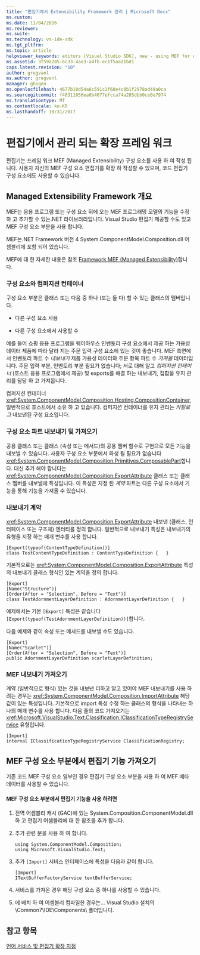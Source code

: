 ```yaml
---
title: "편집기에서 Extensibility Framework 관리 | Microsoft Docs"
ms.custom: 
ms.date: 11/04/2016
ms.reviewer: 
ms.suite: 
ms.technology: vs-ide-sdk
ms.tgt_pltfrm: 
ms.topic: article
helpviewer_keywords: editors [Visual Studio SDK], new - using MEF for extensions
ms.assetid: 3f59a285-6c33-4ae3-a4fb-ec1f5aa21bd1
caps.latest.revision: "10"
author: gregvanl
ms.author: gregvanl
manager: ghogen
ms.openlocfilehash: 4677b10d54a6c591c2f60e4c0b1f2978ad49a0ca
ms.sourcegitcommit: f40311056ea0b4677efcca74a285dbb0ce0e7974
ms.translationtype: MT
ms.contentlocale: ko-KR
ms.lasthandoff: 10/31/2017
---
```

# <a name="managed-extensibility-framework-in-the-editor"></a>편집기에서 관리 되는 확장 프레임 워크
편집기는 프레임 워크 MEF (Managed Extensibility) 구성 요소를 사용 하 여 작성 됩니다. 사용자 자신의 MEF 구성 요소 편집기를 확장 하 작성할 수 있으며, 코드 편집기 구성 요소에도 사용할 수 있습니다.  
  
## <a name="overview-of-the-managed-extensibility-framework"></a>Managed Extensibility Framework 개요  
 MEF는 응용 프로그램 또는 구성 요소 뒤에 오는 MEF 프로그래밍 모델의 기능을 수정 하 고 추가할 수 있는.NET 라이브러리입니다. Visual Studio 편집기 제공할 수도 있고 MEF 구성 요소 부분을 사용 합니다.  
  
 MEF는.NET Framework 버전 4 System.ComponentModel.Composition.dll 어셈블리에 포함 되어 있습니다.  
  
 MEF에 대 한 자세한 내용은 참조 [Framework MEF (Managed Extensibility)](/dotnet/framework/mef/index)합니다.  
  
### <a name="component-parts-and-composition-containers"></a>구성 요소와 컴퍼지션 컨테이너  
 구성 요소 부분은 클래스 또는 다음 중 하나 (또는 둘 다) 할 수 있는 클래스의 멤버입니다.  
  
-   다른 구성 요소 사용  
  
-   다른 구성 요소에서 사용할 수  
  
 예를 들어 쇼핑 응용 프로그램을 웨어하우스 인벤토리 구성 요소에서 제공 하는 가용성 데이터 제품에 따라 달라 지는 주문 입력 구성 요소에 있는 것이 좋습니다. MEF 측면에서 인벤토리 파트 수 *내보내기* 제품 가용성 데이터와 주문 항목 파트 수 *가져올* 데이터입니다. 주문 입력 부분, 인벤토리 부분 필요가 없습니다; 서로 대해 알고 *컴퍼지션 컨테이너* (호스트 응용 프로그램에서 제공) 및 exports를 해결 하는 내보내기, 집합을 유지 관리를 담당 하 고 가져옵니다.  
  
 컴퍼지션 컨테이너 <xref:System.ComponentModel.Composition.Hosting.CompositionContainer>, 일반적으로 호스트에서 소유 하 고 있습니다. 컴퍼지션 컨테이너를 유지 관리는 *카탈로그* 내보낸된 구성 요소입니다.  
  
### <a name="exporting-and-importing-component-parts"></a>구성 요소 파트 내보내기 및 가져오기  
 공용 클래스 또는 클래스 (속성 또는 메서드)의 공용 멤버 함수로 구현으로 모든 기능을 내보낼 수 있습니다. 사용자 구성 요소 부분에서 파생 될 필요가 없습니다 <xref:System.ComponentModel.Composition.Primitives.ComposablePart>합니다. 대신 추가 해야 합니다는 <xref:System.ComponentModel.Composition.ExportAttribute> 클래스 또는 클래스 멤버를 내보낼에 특성입니다. 이 특성은 지정 된 *계약* 파트는 다른 구성 요소에서 기능을 통해 기능을 가져올 수 있습니다.  
  
### <a name="the-export-contract"></a>내보내기 계약  
 <xref:System.ComponentModel.Composition.ExportAttribute> 내보낸 (클래스, 인터페이스 또는 구조체) 엔터티를 정의 합니다. 일반적으로 내보내기 특성은 내보내기의 유형을 지정 하는 매개 변수를 사용 합니다.  
  
```  
[Export(typeof(ContentTypeDefinition))]  
class TestContentTypeDefinition : ContentTypeDefinition {   }  
```  
  
 기본적으로는 <xref:System.ComponentModel.Composition.ExportAttribute> 특성의 내보내기 클래스 형식인 있는 계약을 정의 합니다.  
  
```  
[Export]  
[Name("Structure")]  
[Order(After = "Selection", Before = "Text")]  
class TestAdornmentLayerDefinition : AdornmentLayerDefinition {   }  
```  
  
 예제에서는 기본 `[Export]` 특성은 같습니다 `[Export(typeof(TestAdornmentLayerDefinition))]`합니다.  
  
 다음 예제와 같이 속성 또는 메서드를 내보낼 수도 있습니다.  
  
```  
[Export]  
[Name("Scarlet")]  
[Order(After = "Selection", Before = "Text")]  
public AdornmentLayerDefinition scarletLayerDefinition;  
```  
  
### <a name="importing-a-mef-export"></a>MEF 내보내기 가져오기  
 계약 (일반적으로 형식) 있는 것을 내보낸 더하고 알고 있어야 MEF 내보내기를 사용 하려는 경우는 <xref:System.ComponentModel.Composition.ImportAttribute> 해당 값이 있는 특성입니다. 기본적으로 import 특성 수정 하는 클래스의 형식을 나타내는 하나의 매개 변수를 사용 합니다. 다음 줄의 코드 가져오기는 <xref:Microsoft.VisualStudio.Text.Classification.IClassificationTypeRegistryService> 유형입니다.  
  
```  
[Import]  
internal IClassificationTypeRegistryService ClassificationRegistry;  
```  
  
## <a name="getting-editor-functionality-from-a-mef-component-part"></a>MEF 구성 요소 부분에서 편집기 기능 가져오기  
 기존 코드 MEF 구성 요소 일부인 경우 편집기 구성 요소 부분을 사용 하 여 MEF 메타 데이터를 사용할 수 있습니다.  
  
#### <a name="to-consume-editor-functionality-from-a-mef-component-part"></a>MEF 구성 요소 부분에서 편집기 기능을 사용 하려면  
  
1.  전역 어셈블리 캐시 (GAC)에 있는 System.Composition.ComponentModel.dll 하 고 편집기 어셈블리에 대 한 참조를 추가 합니다.  
  
2.  추가 관련 문을 사용 하 여 합니다.  
  
    ```  
    using System.ComponentModel.Composition;  
    using Microsoft.VisualStudio.Text;  
    ```  
  
3.  추가 `[Import]` 서비스 인터페이스에 특성을 다음과 같이 합니다.  
  
    ```  
    [Import]  
    ITextBufferFactoryService textBufferService;  
    ```  
  
4.  서비스를 가져온 경우 해당 구성 요소 중 하나를 사용할 수 있습니다.  
  
5.  에 배치 하 여 어셈블리 컴파일한 경우는... Visual Studio 설치의 \Common7\IDE\Components\ 폴더입니다.  
  
## <a name="see-also"></a>참고 항목  
 [언어 서비스 및 편집기 확장 지점](../extensibility/language-service-and-editor-extension-points.md)